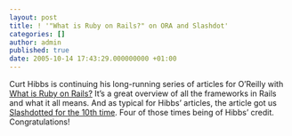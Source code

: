```yaml
---
layout: post
title: ! '"What is Ruby on Rails?" on ORA and Slashdot'
categories: []
author: admin
published: true
date: 2005-10-14 17:43:29.000000000 +01:00
---
```

<p>Curt Hibbs is continuing his long-running series of articles for O&#8217;Reilly with <a href="http://www.onlamp.com/pub/a/onlamp/2005/10/13/what_is_rails.html?page=1">What is Ruby on Rails?</a> It&#8217;s a great overview of all the frameworks in Rails and what it all means. And as typical for Hibbs&#8217; articles, the article got us <a href="http://developers.slashdot.org/developers/05/10/14/1219237.shtml?tid=156">Slashdotted for the 10th time</a>. Four of those times being of Hibbs&#8217; credit. Congratulations!</p>